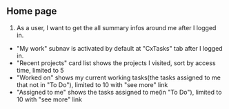 ## Home page

1. As a user, I want to get the all summary infos around me after I logged in.

- "My work" subnav is activated by default at "CxTasks" tab after I logged in.
- "Recent projects" card list shows the projects I visited, sort by access time, limited to 5
- "Worked on" shows my current working tasks(the tasks assigned to me that not in "To Do"),
  limited to 10 with "see more" link
- "Assigned to me" shows the tasks assigned to me(in "To Do"), limited to 10 with "see more" link
